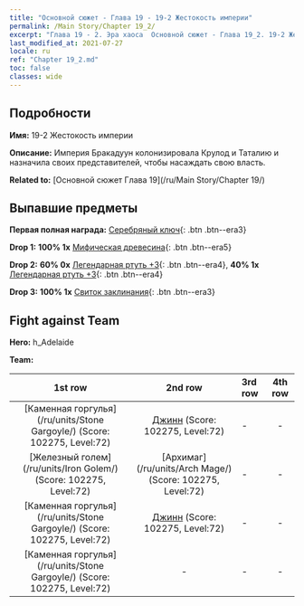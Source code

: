```yaml
---
title: "Основной сюжет - Глава 19 - 19-2 Жестокость империи"
permalink: /Main Story/Chapter 19_2/
excerpt: "Глава 19 - 2. Эра хаоса  Основной сюжет - Глава 19_2. 19-2 Жестокость империи"
last_modified_at: 2021-07-27
locale: ru
ref: "Chapter 19_2.md"
toc: false
classes: wide
---
```


## Подробности

 **Имя:** 19-2 Жестокость империи

 **Описание:** Империя Бракадуун колонизировала Крулод и Таталию и назначила своих представителей, чтобы насаждать свою власть.

 **Related to:** [Основной сюжет Глава 19](/ru/Main Story/Chapter 19/)

## Выпавшие предметы

 **Первая полная награда:** [Серебряный ключ](/ItemsRU/con_693/){: .btn .btn--era3}

 **Drop 1:** **100% 1x** [Мифическая древесина](/ItemsRU/mat_62/){: .btn .btn--era5}

 **Drop 2:** **60% 0x** [Легендарная ртуть +3](/ItemsRU/mat_56/){: .btn .btn--era4}, **40% 1x** [Легендарная ртуть +3](/ItemsRU/mat_56/){: .btn .btn--era4}

 **Drop 3:** **100% 1x** [Свиток заклинания](/ItemsRU/con_694/){: .btn .btn--era3}


## Fight against Team
 **Hero:** h_Adelaide

 **Team:**


  | 1st row | 2nd row | 3rd row | 4th row |
  |:----:|:----:|:----|:----:|
  | [Каменная горгулья](/ru/units/Stone Gargoyle/) (Score: 102275, Level:72)  | [Джинн](/ru/units/Genie/) (Score: 102275, Level:72)  | - | - |
  | [Железный голем](/ru/units/Iron Golem/) (Score: 102275, Level:72)  | [Архимаг](/ru/units/Arch Mage/) (Score: 102275, Level:72)  | - | - |
  | [Каменная горгулья](/ru/units/Stone Gargoyle/) (Score: 102275, Level:72)  | [Джинн](/ru/units/Genie/) (Score: 102275, Level:72)  | - | - |
  | [Каменная горгулья](/ru/units/Stone Gargoyle/) (Score: 102275, Level:72)  | - | - | - |


